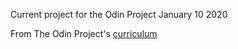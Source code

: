 Current project for the Odin Project January 10 2020

From The Odin Project's [curriculum](http://www.theodinproject.com/courses/web-development-101/lessons/html-css)

